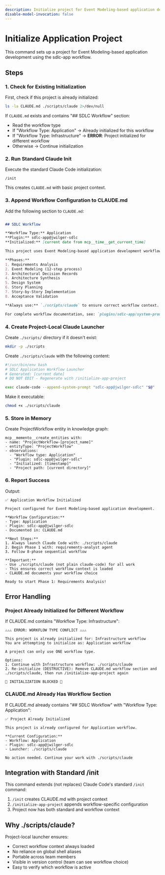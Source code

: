 ```yaml
---
description: Initialize project for Event Modeling-based application development workflow
disable-model-invocation: false
---
```


# Initialize Application Project

This command sets up a project for Event Modeling-based application development using the sdlc-app workflow.

## Steps

### 1. Check for Existing Initialization

First, check if this project is already initialized:

```bash
ls -la CLAUDE.md ./scripts/claude 2>/dev/null
```

If `CLAUDE.md` exists and contains "## SDLC Workflow" section:
- Read the workflow type
- If "Workflow Type: Application" → Already initialized for this workflow
- If "Workflow Type: Infrastructure" → **ERROR**: Project initialized for different workflow
- Otherwise → Continue initialization

### 2. Run Standard Claude Init

Execute the standard Claude Code initialization:

```
/init
```

This creates `CLAUDE.md` with basic project context.

### 3. Append Workflow Configuration to CLAUDE.md

Add the following section to `CLAUDE.md`:

```markdown

## SDLC Workflow

**Workflow Type:** Application
**Plugin:** sdlc-app@jwilger-sdlc
**Initialized:** [current date from mcp__time__get_current_time]

This project uses Event Modeling-based application development workflow.

**Phases:**
1. Requirements Analysis
2. Event Modeling (12-step process)
3. Architectural Decision Records
4. Architecture Synthesis
5. Design System
6. Story Planning
7. Story-by-Story Implementation
8. Acceptance Validation

**Always use:** `./scripts/claude` to ensure correct workflow context.

For complete workflow documentation, see: `plugins/sdlc-app/system-prompt.md`
```

### 4. Create Project-Local Claude Launcher

Create `./scripts/` directory if it doesn't exist:

```bash
mkdir -p ./scripts
```

Create `./scripts/claude` with the following content:

```bash
#!/usr/bin/env bash
# SDLC Application Workflow Launcher
# Generated: [current date]
# DO NOT EDIT - Regenerate with /initialize-app-project

exec claude-code --append-system-prompt "sdlc-app@jwilger-sdlc" "$@"
```

Make it executable:

```bash
chmod +x ./scripts/claude
```

### 5. Store in Memory

Create ProjectWorkflow entity in knowledge graph:

```
mcp__memento__create_entities with:
- name: "ProjectWorkflow-[project_name]"
- entityType: "ProjectWorkflow"
- observations:
  - "Workflow type: Application"
  - "Plugin: sdlc-app@jwilger-sdlc"
  - "Initialized: [timestamp]"
  - "Project path: [current directory]"
```

### 6. Report Success

Output:

```
✅ Application Workflow Initialized

Project configured for Event Modeling-based application development.

**Workflow Configuration:**
- Type: Application
- Plugin: sdlc-app@jwilger-sdlc
- Documented in: CLAUDE.md

**Next Steps:**
1. Always launch Claude Code with: ./scripts/claude
2. Begin Phase 1 with: requirements-analyst agent
3. Follow 8-phase sequential workflow

**Important:**
- Use ./scripts/claude (not plain claude-code) for all work
- This ensures correct workflow context is loaded
- CLAUDE.md documents your workflow choice

Ready to start Phase 1: Requirements Analysis!
```

## Error Handling

### Project Already Initialized for Different Workflow

If CLAUDE.md contains "Workflow Type: Infrastructure":

```
⚠️⚠️⚠️ ERROR: WORKFLOW TYPE CONFLICT ⚠️⚠️⚠️

This project is already initialized for: Infrastructure workflow
You are attempting to initialize as: Application workflow

A project can only use ONE workflow type.

Options:
1. Continue with Infrastructure workflow: ./scripts/claude
2. Re-initialize (DESTRUCTIVE): Remove CLAUDE.md workflow section and ./scripts/claude, then run /initialize-app-project again

🛑 INITIALIZATION BLOCKED 🛑
```

### CLAUDE.md Already Has Workflow Section

If CLAUDE.md already contains "## SDLC Workflow" with "Workflow Type: Application":

```
✅ Project Already Initialized

This project is already configured for Application workflow.

**Current Configuration:**
- Workflow: Application
- Plugin: sdlc-app@jwilger-sdlc
- Launcher: ./scripts/claude

No action needed. Continue your work with ./scripts/claude
```

## Integration with Standard /init

This command extends (not replaces) Claude Code's standard `/init` command:

1. `/init` creates CLAUDE.md with project context
2. `/initialize-app-project` appends workflow-specific configuration
3. Project now has both standard and workflow context

## Why ./scripts/claude?

Project-local launcher ensures:
- Correct workflow context always loaded
- No reliance on global shell aliases
- Portable across team members
- Visible in version control (team can see workflow choice)
- Easy to verify which workflow is active
